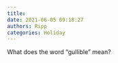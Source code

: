 ```yaml
---
title: 
date: 2021-06-05 09:18:27
authors: Ripp
categories: Holiday
---
```


 What does the word “gullible” mean?